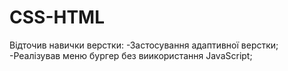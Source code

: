 # CSS-HTML

Відточив навички верстки:
-Застосування адаптивної верстки;
-Реалізував меню бургер без виикористання JavaScript;

